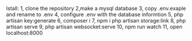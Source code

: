 Istall:
1, clone the repository
2,make a mysql database 
3, copy .env.exaple and rename to .env
4, configure .env with the database informtion
5, php artisan key:generate
6, composer i
7, npm i
php artisan storage:link
8, php artisan serve
9, php artisan websocket:serve
10, npm run watch
11, open localhost:8000
